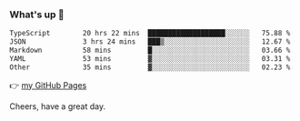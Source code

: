 ### What's up 👋

<!--START_SECTION:waka-->

```txt
TypeScript        20 hrs 22 mins  ███████████████████░░░░░░   75.88 %
JSON              3 hrs 24 mins   ███▒░░░░░░░░░░░░░░░░░░░░░   12.67 %
Markdown          58 mins         █░░░░░░░░░░░░░░░░░░░░░░░░   03.66 %
YAML              53 mins         ▓░░░░░░░░░░░░░░░░░░░░░░░░   03.31 %
Other             35 mins         ▓░░░░░░░░░░░░░░░░░░░░░░░░   02.23 %
```

<!--END_SECTION:waka-->

👉 [my GitHub Pages](https://ykzhukian.github.io)

Cheers, have a great day.


